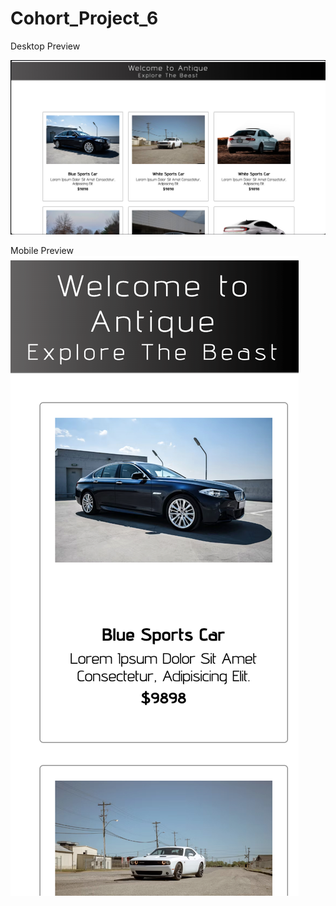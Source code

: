 # Cohort_Project_6

 Desktop Preview 

 ![image](https://github.com/Vikram-Singh51/Cohort_Project_6/blob/e7f6dd001cb4afd1aafdfb30acb80b5e5b851332/public/desktop.jpg)

Mobile Preview
 ![image](https://github.com/Vikram-Singh51/Cohort_Project_6/blob/e7f6dd001cb4afd1aafdfb30acb80b5e5b851332/public/mobile.png)
